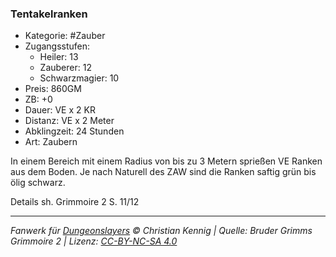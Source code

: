 ### Tentakelranken

- Kategorie: #Zauber
- Zugangsstufen:
  - Heiler: 13
  - Zauberer: 12
  - Schwarzmagier: 10
- Preis: 860GM
- ZB: +0
- Dauer: VE x 2 KR
- Distanz: VE x 2 Meter
- Abklingzeit: 24 Stunden
- Art: Zaubern



In einem Bereich mit einem Radius von bis zu 3 Metern sprießen VE Ranken aus dem Boden. Je nach Naturell des ZAW sind die Ranken saftig grün bis ölig schwarz.



Details sh. Grimmoire 2 S. 11/12

---

_Fanwerk für [Dungeonslayers](https://www.dungeonslayers.net/) © Christian Kennig | Quelle: Bruder Grimms Grimmoire 2 | Lizenz: [CC-BY-NC-SA 4.0](https://creativecommons.org/licenses/by-nc-sa/4.0/deed.de)_
